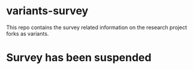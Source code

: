 # variants-survey
This repo contains the survey related information on the research project forks as variants.

# Survey has been suspended
